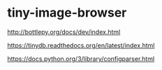 # tiny-image-browser

http://bottlepy.org/docs/dev/index.html

https://tinydb.readthedocs.org/en/latest/index.html

https://docs.python.org/3/library/configparser.html
